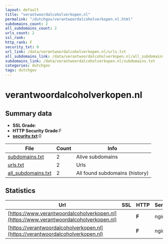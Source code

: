 ```yaml
---
layout: default
title: "verantwoordalcoholverkopen.nl"
permalink: "/dutchgov/verantwoordalcoholverkopen.nl.html"
subdomains_count: 2
all_subdomains_count: 2
urls_count: 2
ssl_rank: 
http_rank: F
security_txt: 0
url_link: /data/verantwoordalcoholverkopen.nl/urls.txt
all_subdomains_link: /data/verantwoordalcoholverkopen.nl/all_subdomains.txt
subdomains_link: /data/verantwoordalcoholverkopen.nl/subdomains.txt
categories: dutchgov
tags: dutchgov
---
```



# verantwoordalcoholverkopen.nl
## Summary data


 - **SSL Grade**:
 - **HTTP Security Grade**:F
 - **[security.txt](https://www.digitaleoverheid.nl/nieuws/standaard-security-txt-nu-verplicht-voor-overheid/)**:0


| File       | Count | Info |
|------------|-------|------|
|[subdomains.txt](/DutchGovScope/data/verantwoordalcoholverkopen.nl/subdomains.txt)|2|Alive subdomains|
|[urls.txt](/DutchGovScope/data/verantwoordalcoholverkopen.nl/urls.txt)|2|Urls|
|[all_subdomains.txt](/DutchGovScope/data/verantwoordalcoholverkopen.nl/all_subdomains.txt)|2|All found subdomains (history)|


## Statistics


| Url | SSL | HTTP | Server | Cookie | HSTS | CORS | CTO | CSP | XFO | XXP | RP |FP| Tech |Title |
|--------|-------|-------|------|------|------|------|------|------|------|------|------|------|------|------|
|[https://www.verantwoordalcoholverkopen.nl](https://www.verantwoordalcoholverkopen.nl)| | **F**|nginx| | | | | | | | :white_check_mark: | |Nginx|301 Moved Perman...|
|[https://verantwoordalcoholverkopen.nl](https://verantwoordalcoholverkopen.nl)| | **F**|nginx| | | | | | | | :white_check_mark: | |Bootstrap Nginx|Verantwoord alco...|

